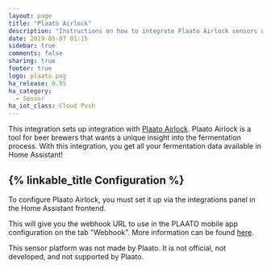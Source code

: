 ```yaml
---
layout: page
title: "Plaato Airlock"
description: "Instructions on how to integrate Plaato Airlock sensors within Home Assistant."
date: 2019-05-07 01:15
sidebar: true
comments: false
sharing: true
footer: true
logo: plaato.png
ha_release: 0.95
ha_category:
  - Sensor
ha_iot_class: Cloud Push
---
```


This integration sets up integration with [Plaato Airlock](https://www.plaato.io/).
Plaato Airlock is a tool for beer brewers that wants a unique insight into the fermentation process.
With this integration, you get all your fermentation data available in Home Assistant!

## {% linkable_title Configuration %}

To configure Plaato Airlock, you must set it up via the integrations panel in the Home Assistant frontend.

This will give you the webhook URL to use in the PLAATO mobile app configuration on the tab "Webhook". 
More information can be found [here](https://plaato.io/apps/help-center#!hc-general).

This sensor platform was not made by Plaato. It is not official, not developed, and not supported by Plaato.
